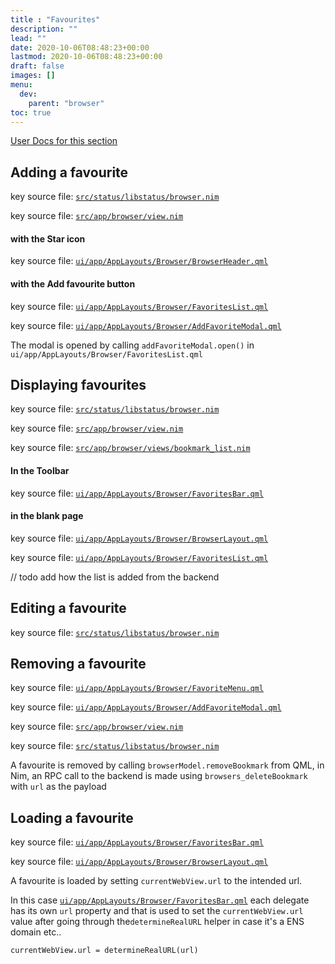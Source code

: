 ```yaml
---
title : "Favourites"
description: ""
lead: ""
date: 2020-10-06T08:48:23+00:00
lastmod: 2020-10-06T08:48:23+00:00
draft: false
images: []
menu:
  dev:
    parent: "browser"
toc: true
---
```


[User Docs for this section](/docs/browser/favourites/)

## Adding a favourite

key source file: [`src/status/libstatus/browser.nim`](https://github.com/status-im/status-desktop/blob/d2b6bf9310df088c89abcca7c1df42abc3999b18/src/status/libstatus/browser.nim#L3)

key source file: [`src/app/browser/view.nim`](https://github.com/status-im/status-desktop/blob/d2b6bf9310df088c89abcca7c1df42abc3999b18/src/app/browser/view.nim#L46)

#### with the Star icon

key source file: [`ui/app/AppLayouts/Browser/BrowserHeader.qml`](https://github.com/status-im/status-desktop/blob/17b3a444589725f1723bda8549623e14a0277b2d/ui/app/AppLayouts/Browser/BrowserHeader.qml#L155)

#### with the Add favourite button

key source file: [`ui/app/AppLayouts/Browser/FavoritesList.qml`](https://github.com/status-im/status-desktop/blob/d2b6bf9310df088c89abcca7c1df42abc3999b18/ui/app/AppLayouts/Browser/FavoritesList.qml#L39)

key source file: [`ui/app/AppLayouts/Browser/AddFavoriteModal.qml`](https://github.com/status-im/status-desktop/blob/17b3a444589725f1723bda8549623e14a0277b2d/ui/app/AppLayouts/Browser/AddFavoriteModal.qml#L9)

The modal is opened by calling `addFavoriteModal.open()` in `ui/app/AppLayouts/Browser/FavoritesList.qml`

## Displaying favourites

key source file: [`src/status/libstatus/browser.nim`](https://github.com/status-im/status-desktop/blob/d2b6bf9310df088c89abcca7c1df42abc3999b18/src/status/libstatus/browser.nim#L21)

key source file: [`src/app/browser/view.nim`](https://github.com/status-im/status-desktop/blob/d2b6bf9310df088c89abcca7c1df42abc3999b18/src/app/browser/view.nim#L39)

key source file: [`src/app/browser/views/bookmark_list.nim`](https://github.com/status-im/status-desktop/blob/17b3a444589725f1723bda8549623e14a0277b2d/src/app/browser/views/bookmark_list.nim#L5)

#### In the Toolbar

key source file: [`ui/app/AppLayouts/Browser/FavoritesBar.qml`](https://github.com/status-im/status-desktop/blob/d2b6bf9310df088c89abcca7c1df42abc3999b18/ui/app/AppLayouts/Browser/FavoritesBar.qml#L12)

#### in the blank page

key source file: [`ui/app/AppLayouts/Browser/BrowserLayout.qml`](https://github.com/status-im/status-desktop/blob/d2b6bf9310df088c89abcca7c1df42abc3999b18/ui/app/AppLayouts/Browser/BrowserLayout.qml#L670)

key source file: [`ui/app/AppLayouts/Browser/FavoritesList.qml`](https://github.com/status-im/status-desktop/blob/d2b6bf9310df088c89abcca7c1df42abc3999b18/ui/app/AppLayouts/Browser/FavoritesList.qml#L10)

// todo add how the list is added from the backend

## Editing a favourite

key source file: [`src/status/libstatus/browser.nim`](https://github.com/status-im/status-desktop/blob/d2b6bf9310df088c89abcca7c1df42abc3999b18/src/status/libstatus/browser.nim#L13)

## Removing a favourite

key source file: [`ui/app/AppLayouts/Browser/FavoriteMenu.qml`](https://github.com/status-im/status-desktop/blob/d2b6bf9310df088c89abcca7c1df42abc3999b18/ui/app/AppLayouts/Browser/FavoriteMenu.qml#L53)

key source file: [`ui/app/AppLayouts/Browser/AddFavoriteModal.qml`](https://github.com/status-im/status-desktop/blob/d2b6bf9310df088c89abcca7c1df42abc3999b18/ui/app/AppLayouts/Browser/AddFavoriteModal.qml#L129)

key source file: [`src/app/browser/view.nim`](https://github.com/status-im/status-desktop/blob/d2b6bf9310df088c89abcca7c1df42abc3999b18/src/app/browser/view.nim#L51)

key source file: [`src/status/libstatus/browser.nim`](https://github.com/status-im/status-desktop/blob/d2b6bf9310df088c89abcca7c1df42abc3999b18/src/status/libstatus/browser.nim#L25)

A favourite is removed by calling `browserModel.removeBookmark` from QML, in Nim, an RPC call to the backend is made using `browsers_deleteBookmark` with `url` as the payload

## Loading a favourite

key source file: [`ui/app/AppLayouts/Browser/FavoritesBar.qml`](https://github.com/status-im/status-desktop/blob/d2b6bf9310df088c89abcca7c1df42abc3999b18/ui/app/AppLayouts/Browser/FavoritesBar.qml#L46)

key source file: [`ui/app/AppLayouts/Browser/BrowserLayout.qml`](https://github.com/status-im/status-desktop/blob/d2b6bf9310df088c89abcca7c1df42abc3999b18/ui/app/AppLayouts/Browser/BrowserLayout.qml#L51)

A favourite is loaded by setting `currentWebView.url` to the intended url.

In this case [`ui/app/AppLayouts/Browser/FavoritesBar.qml`](https://github.com/status-im/status-desktop/blob/d2b6bf9310df088c89abcca7c1df42abc3999b18/ui/app/AppLayouts/Browser/FavoritesBar.qml#L46) each delegate has its own `url` property and that is used to set the `currentWebView.url` value after going through the`determineRealURL` helper in case it's a ENS domain etc..

```
currentWebView.url = determineRealURL(url)
```
